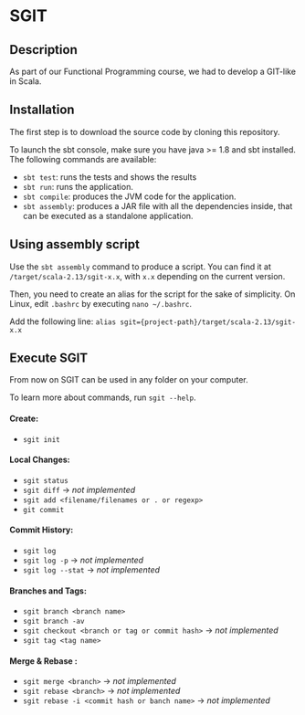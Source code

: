 # SGIT

## Description
As part of our Functional Programming course, we had to develop a GIT-like in Scala.

## Installation
The first step is to download the source code by cloning this repository.

To launch the sbt console, make sure you have java >= 1.8 and sbt installed. The following commands are available:
- `sbt test`: runs the tests and shows the results
- `sbt run`: runs the application.
- `sbt compile`: produces the JVM code for the application.
- `sbt assembly`: produces a JAR file with all the dependencies inside, that can be executed as a standalone application.

## Using assembly script
Use the `sbt assembly` command to produce a script. You can find it at `/target/scala-2.13/sgit-x.x`, with `x.x` depending on the current version.

Then, you need to create an alias for the script for the sake of simplicity. 
On Linux, edit `.bashrc` by executing `nano ~/.bashrc`.

Add the following line: `alias sgit={project-path}/target/scala-2.13/sgit-x.x`

## Execute SGIT
From now on SGIT can be used in any folder on your computer.

To learn more about commands, run `sgit --help`.
#### Create:

- `sgit init`
#### Local Changes:
- `sgit status`
- `sgit diff` -> _not implemented_
- `sgit add <filename/filenames or . or regexp>`
- `git commit`

#### Commit History:
- `sgit log`
- `sgit log -p` -> _not implemented_
- `sgit log --stat` -> _not implemented_


#### Branches and Tags:
- `sgit branch <branch name>`
- `sgit branch -av`
- `sgit checkout <branch or tag or commit hash>` -> _not implemented_
- `sgit tag <tag name>`

#### Merge & Rebase :
- `sgit merge <branch>` -> _not implemented_
- `sgit rebase <branch>` -> _not implemented_
- `sgit rebase -i <commit hash or banch name>` -> _not implemented_